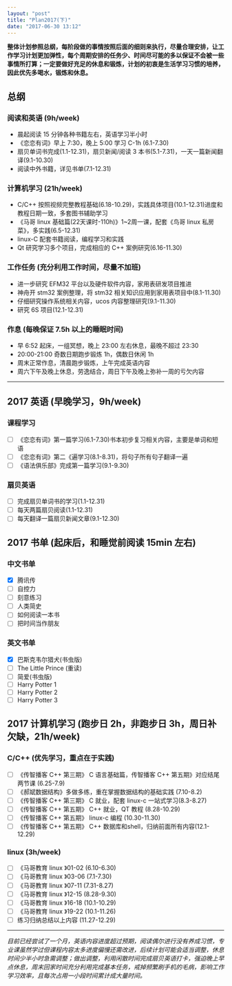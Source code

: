 ```yaml
---
layout: "post"
title: "Plan2017(下)"
date: "2017-06-30 13:12"
---
```


**整体计划参照总纲，每阶段做的事情按照后面的细则来执行，尽量合理安排，让工作学习计划更加弹性，每个周期安排的任务少、时间尽可能的多以保证不会被一些事情所打算；一定要做好充足的休息和锻炼，计划的初衷是生活学习习惯的培养，因此优先多喝水，锻炼和休息。**

## 总纲

### 阅读和英语 (9h/week)

- 晨起阅读 15 分钟各种书籍左右，英语学习半小时
- 《恋恋有词》早上 7:30，晚上 5:00 学习 C-1h (6.1-7.30)
- 扇贝单词书完成(1.1-12.31)，扇贝新闻/阅读 3 本书(5.1-7.31)，一天一篇新闻翻译(9.1-10.30)
- 阅读中外书籍，详见书单(7.1-12.31)

### 计算机学习 (21h/week)

- C/C++ 按照视频完整教程基础(6.18-10.29)，实践具体项目(10.1-12.31)进度和教程日期一致，多套图书辅助学习
- 《马哥 linux 基础篇(22天课时-110h)》1~2周一课，配套《鸟哥 linux 私房菜》，多实践(6.5-12.31)
- linux-C 配套书籍阅读，编程学习和实践
- Qt 研究学习多个项目，完成相应的 C++ 案例研究(6.16-11.30)

### 工作任务 (充分利用工作时间，尽量不加班)

- 进一步研究 EFM32 平台以及硬件软件内容，家用表研发项目推进
- 神舟开 stm32 案例整理，将 stm32 相关知识应用到家用表项目中(8.1-11.30)
- 仔细研究操作系统相关内容，ucos 内容整理研究(9.1-11.30)
- 研究 6S 项目(12.1-12.31)

### 作息 (每晚保证 7.5h 以上的睡眠时间)

- 早 6:52 起床，一组冥想，晚上 23:00 左右休息，最晚不超过 23:30
- 20:00-21:00 奇数日期跑步锻炼 1h，偶数日休闲 1h
- 周末正常作息，清晨跑步锻炼，上午完成英语内容
- 周六下午及晚上休息，劳逸结合，周日下午及晚上弥补一周的亏欠内容

***

## 2017 英语 (早晚学习，9h/week)

### 课程学习

- [ ] 《恋恋有词》第一篇学习(6.1-7.30)书本初步复习相关内容，主要是单词和短语
- [ ] 《恋恋有词》第二《遍学习(8.1-8.31)，将句子所有句子翻译一遍
- [ ] 《语法俱乐部》完成第一篇学习(9.1-9.30)

### 扇贝英语

- [ ] 完成扇贝单词书的学习(1.1-12.31)
- [ ] 每天两篇扇贝阅读(1.1-12.31)
- [ ] 每天翻译一篇扇贝新闻文章(9.1-12.30)

## 2017 书单 (起床后，和睡觉前阅读 15min 左右)

### 中文书单

- [x] 腾讯传
- [ ] 自控力
- [ ] 刻意练习
- [ ] 人类简史
- [ ] 如何阅读一本书
- [ ] 把时间当作朋友

### 英文书单

- [x] 巴斯克韦尔猎犬(书虫版)
- [ ] The Little Prince (重读)
- [ ] 简爱(书虫版)
- [ ] Harry Potter 1
- [ ] Harry Potter 2
- [ ] Harry Potter 3

## 2017 计算机学习 (跑步日 2h，非跑步日 3h，周日补欠缺，21h/week)

### C/C++ (优先学习，重点在于实践)

- [ ] 《传智播客 C++ 第三期》 C 语言基础篇，传智播客 C++ 第五期》对应结尾两节课 (6.25-7.9)
- [ ] 《郝斌数据结构》多做多练，重在掌握数据结构的基础实践 (7.10-8.2)
- [ ] 《传智播客 C++ 第三期》 C 就业，配套 linux-c 一站式学习(8.3-8.27)
- [ ] 《传智播客 C++ 第五期》 C++ 就业，QT 教程 (8.28-10.29)
- [ ] 《传智播客 C++ 第五期》 linux-c 编程 (10.30-11.30)
- [ ] 《传智播客 C++ 第五期》 C++ 数据库和shell，归纳前面所有内容(12.1-12.29)

### linux (3h/week)

- [ ] 《马哥教育 linux 》01-02 (6.10-6.30)
- [ ] 《马哥教育 linux 》03-06 (7.1-7.30)
- [ ] 《马哥教育 linux 》07-11 (7.31-8.27)
- [ ] 《马哥教育 linux 》12-15 (8.28-9.30)
- [ ] 《马哥教育 linux 》16-18 (10.1-10.29)
- [ ] 《马哥教育 linux 》19-22 (10.1-11.26)
- [ ] 练习归纳总结以上内容 (11.27-12.29)

***

*目前已经尝试了一个月，英语内容进度超过预期，阅读偶尔进行没有养成习惯，专业课虽然学过但课程内容太多进度偏慢还需改进，后续计划可能会适当调整，休息时间少半小时急需调整；做出调整，利用闲散时间完成扇贝英语打卡，强迫晚上早点休息，周末回家时间充分利用完成基本任务，戒掉频繁刷手机的毛病，影响工作学习效率，且每次占用一小段时间累计成大量时间。*

